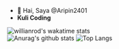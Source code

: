 - 👋 Hai, Saya @Aripin2401
- <b>Kuli Coding</b>
 
 ![willianrod's wakatime stats](https://github-readme-stats.vercel.app/api/wakatime?username=aripin2401)<br/>
 ![Anurag's github stats](https://github-readme-stats.vercel.app/api?username=aripin2401&theme=tokyonight&show_icons=true&theme=radical)
 ![Top Langs](https://github-readme-stats.vercel.app/api/top-langs/?username=aripin2401&layout=compact&theme=tokyonight)
